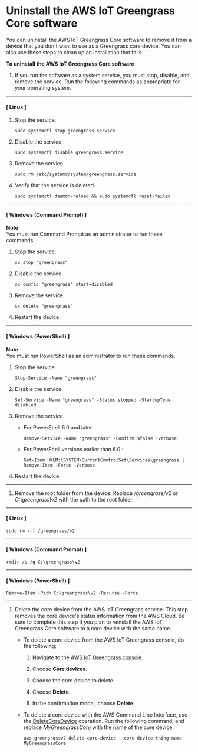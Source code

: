 # Uninstall the AWS IoT Greengrass Core software<a name="uninstall-greengrass-core-v2"></a>

You can uninstall the AWS IoT Greengrass Core software to remove it from a device that you don't want to use as a Greengrass core device\. You can also use these steps to clean up an installation that fails\.

**To uninstall the AWS IoT Greengrass Core software**

1. If you run the software as a system service, you must stop, disable, and remove the service\. Run the following commands as appropriate for your operating system\.

------
#### [ Linux ]

   1. Stop the service\.

      ```
      sudo systemctl stop greengrass.service
      ```

   1. Disable the service\.

      ```
      sudo systemctl disable greengrass.service
      ```

   1. Remove the service\.

      ```
      sudo rm /etc/systemd/system/greengrass.service
      ```

   1. Verify that the service is deleted\.

      ```
      sudo systemctl daemon-reload && sudo systemctl reset-failed
      ```

------
#### [ Windows \(Command Prompt\) ]

**Note**  
You must run Command Prompt as an administrator to run these commands\.

   1. Stop the service\.

      ```
      sc stop "greengrass"
      ```

   1. Disable the service\.

      ```
      sc config "greengrass" start=disabled
      ```

   1. Remove the service\.

      ```
      sc delete "greengrass"
      ```

   1. Restart the device\.

------
#### [ Windows \(PowerShell\) ]

**Note**  
You must run PowerShell as an administrator to run these commands\.

   1. Stop the service\.

      ```
      Stop-Service -Name "greengrass"
      ```

   1. Disable the service\.

      ```
      Set-Service -Name "greengrass" -Status stopped -StartupType disabled
      ```

   1. Remove the service\.
      + For PowerShell 6\.0 and later:

        ```
        Remove-Service -Name "greengrass" -Confirm:$false -Verbose
        ```
      + For PowerShell versions earlier than 6\.0 :

        ```
        Get-Item HKLM:\SYSTEM\CurrentControlSet\Services\greengrass | Remove-Item -Force -Verbose
        ```

   1. Restart the device\.

------

1. Remove the root folder from the device\. Replace */greengrass/v2* or *C:\\greengrass\\v2* with the path to the root folder\.

------
#### [ Linux ]

   ```
   sudo rm -rf /greengrass/v2
   ```

------
#### [ Windows \(Command Prompt\) ]

   ```
   rmdir /s /q C:\greengrass\v2
   ```

------
#### [ Windows \(PowerShell\) ]

   ```
   Remove-Item -Path C:\greengrass\v2 -Recurse -Force
   ```

------

1. Delete the core device from the AWS IoT Greengrass service\. This step removes the core device's status information from the AWS Cloud\. Be sure to complete this step if you plan to reinstall the AWS IoT Greengrass Core software to a core device with the same name\.
   + To delete a core device from the AWS IoT Greengrass console, do the following:

     1. <a name="navigate-greengrass-console"></a>Navigate to the [AWS IoT Greengrass console](https://console.aws.amazon.com/greengrass)\.

     1. Choose **Core devices**\.

     1. Choose the core device to delete\.

     1. Choose **Delete**\.

     1. In the confirmation modal, choose **Delete**\.
   + To delete a core device with the AWS Command Line Interface, use the [DeleteCoreDevice](https://docs.aws.amazon.com/greengrass/v2/APIReference/API_DeleteCoreDevice.html) operation\. Run the following command, and replace *MyGreengrassCore* with the name of the core device\.

     ```
     aws greengrassv2 delete-core-device --core-device-thing-name MyGreengrassCore
     ```